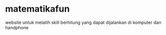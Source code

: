 # matematikafun
website untuk melatih skill berhitung yang dapat dijalankan di komputer dan handphone

